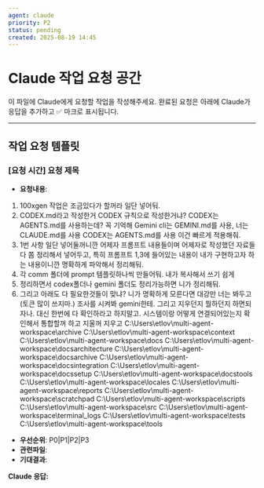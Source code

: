 ```yaml
---
agent: claude
priority: P2
status: pending
created: 2025-08-19 14:45
---
```


# Claude 작업 요청 공간

이 파일에 Claude에게 요청할 작업을 작성해주세요.
완료된 요청은 아래에 Claude가 응답을 추가하고 ✅ 마크로 표시됩니다.

---

## 작업 요청 템플릿

### [요청 시간] 요청 제목
- **요청내용**:
1. 100xgen 작업은 조금있다가 할꺼라 일단 넣어둬.
2. CODEX.md라고 작성한거 CODEX 규칙으로 작성한거냐? CODEX는 AGENTS.md를 사용하는데? 꼭 기억해 Gemini cli는 GEMINI.md를 사용, 너는 CLAUDE.md를 사용 CODEX는 AGENTS.md를 사용 이건 빠르게 적용해줘.
3. 1번 사항 일단 넣어둘꺼니깐 어제자 프롬프트 내용들이며 어제자로 작성했던 자료들 다 쫌 정리해서 넣어두고, 특히 프롬프트 1,3에 들어있는 내용이 내가 구현하고자 하는 내용이니깐 명확하게 파악해서 정리해둬.
4. 각 comm 폴더에 prompt 템플릿하나씩 만들어둬. 내가 복사해서 쓰기 쉽게
5. 정리하면서 codex폴더나 gemini 폴더도 정리가능하면 니가 정리해둬.
6. 그리고 아래도 다 필요한것들이 맞냐? 니가 명확하게 모른다면 대강만 너는 봐두고(토큰 많이 쓰지마.) 조사를 시켜봐 gemini한테. 그리고 지우던지 뭘하던지 하면되자나. 대신 한번에 다 확인하라고 하지말고. 시스템이랑 어떻게 연결되어있는지 확인해서 통합할꺼 하고 지울꺼 지우고
C:\Users\etlov\multi-agent-workspace\archive 
C:\Users\etlov\multi-agent-workspace\context 
C:\Users\etlov\multi-agent-workspace\docs
C:\Users\etlov\multi-agent-workspace\docsarchitecture
C:\Users\etlov\multi-agent-workspace\docsarchive
C:\Users\etlov\multi-agent-workspace\docsintegration
C:\Users\etlov\multi-agent-workspace\docssetup
C:\Users\etlov\multi-agent-workspace\docstools
C:\Users\etlov\multi-agent-workspace\locales
C:\Users\etlov\multi-agent-workspace\reports
C:\Users\etlov\multi-agent-workspace\scratchpad
C:\Users\etlov\multi-agent-workspace\scripts
C:\Users\etlov\multi-agent-workspace\src
C:\Users\etlov\multi-agent-workspace\terminal_logs
C:\Users\etlov\multi-agent-workspace\tests
C:\Users\etlov\multi-agent-workspace\tools


- **우선순위**: P0|P1|P2|P3
- **관련파일**: 
- **기대결과**: 

**Claude 응답:**
